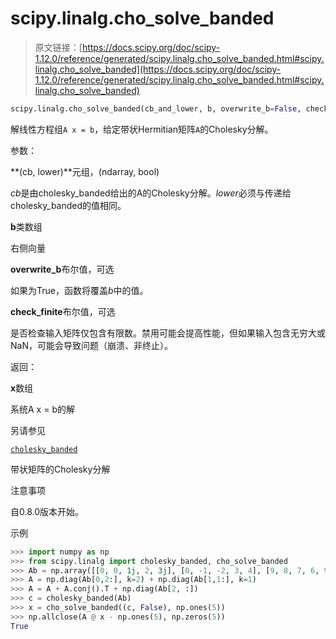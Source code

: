 # scipy.linalg.cho_solve_banded

> 原文链接：[https://docs.scipy.org/doc/scipy-1.12.0/reference/generated/scipy.linalg.cho_solve_banded.html#scipy.linalg.cho_solve_banded](https://docs.scipy.org/doc/scipy-1.12.0/reference/generated/scipy.linalg.cho_solve_banded.html#scipy.linalg.cho_solve_banded)

```py
scipy.linalg.cho_solve_banded(cb_and_lower, b, overwrite_b=False, check_finite=True)
```

解线性方程组`A x = b`，给定带状Hermitian矩阵`A`的Cholesky分解。

参数：

**(cb, lower)**元组，(ndarray, bool)

*cb*是由cholesky_banded给出的A的Cholesky分解。*lower*必须与传递给cholesky_banded的值相同。

**b**类数组

右侧向量

**overwrite_b**布尔值，可选

如果为True，函数将覆盖*b*中的值。

**check_finite**布尔值，可选

是否检查输入矩阵仅包含有限数。禁用可能会提高性能，但如果输入包含无穷大或NaN，可能会导致问题（崩溃、非终止）。

返回：

**x**数组

系统A x = b的解

另请参见

[`cholesky_banded`](https://docs.scipy.org/doc/scipy-1.12.0/reference/generated/scipy.linalg.cholesky_banded.html#scipy.linalg.cholesky_banded "scipy.linalg.cholesky_banded")

带状矩阵的Cholesky分解

注意事项

自0.8.0版本开始。

示例

```py
>>> import numpy as np
>>> from scipy.linalg import cholesky_banded, cho_solve_banded
>>> Ab = np.array([[0, 0, 1j, 2, 3j], [0, -1, -2, 3, 4], [9, 8, 7, 6, 9]])
>>> A = np.diag(Ab[0,2:], k=2) + np.diag(Ab[1,1:], k=1)
>>> A = A + A.conj().T + np.diag(Ab[2, :])
>>> c = cholesky_banded(Ab)
>>> x = cho_solve_banded((c, False), np.ones(5))
>>> np.allclose(A @ x - np.ones(5), np.zeros(5))
True 
```
